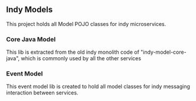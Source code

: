 ## Indy Models

This project holds all Model POJO classes for indy microservices.

### Core Java Model
This lib is extracted from the old indy monolith code of "indy-model-core-java", which is commonly used by all the other services

### Event Model
This event model lib is created to hold all model classes for indy messaging interaction between services.